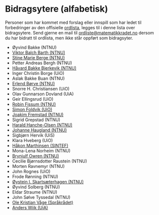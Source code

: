 # Bidragsytere (alfabetisk)
Personer som har kommet med forslag eller innspill som har ledet til forbedringer av den offisielle [ordlista](https://matematikkradet.no/ordliste), legges til i denne lista over bidragsytere. Send gjerne en mail til [ordliste@matematikkradet.no](mailto:ordliste@matematikkradet.no) dersom du har bidratt til ordlista, men ikke står oppført som bidragsyter.

- Øyvind Bakke (NTNU)
- [Viktor Balch Barth (NTNU)](https://github.com/viktoba)
- [Stine Marie Berge (NTNU)](https://github.com/StineBerge)
- Petter Andreas Bergh (NTNU)
- [Håvard Bakke Bjerkevik (NTNU)](https://github.com/bjerkevik)
- Inger Christin Borge (UiO)
- Aslak Bakke Buan (NTNU)
- [Erlend Børve (NTNU)](https://github.com/bervinator)
- Snorre H. Christiansen (UiO)
- Olav Gunnarson Dovland (UiA)
- Geir Ellingsrud (UiO)
- [Robin Fissum (NTNU)](https://github.com/robinfissum) 
- [Simon Foldvik (UiO)](https://github.com/Qeeku)
- [Joakim Fremstad (NTNU)](https://github.com/jfremstad)
- Sigrid Grepstad (NTNU)
- [Harald Hanche-Olsen (NTNU)](https://github.com/hanche)
- [Johanne Haugland (NTNU)](https://github.com/johahaug)
- Sigbjørn Hervik (UiS)
- Klara Hveberg (UiO)
- [Håkon Marthinsen (SINTEF)](http://github.com/hmarthinsen)
- Mona-Lena Norheim (NTNU)
- [Brynjulf Owren (NTNU)](http://github.com/bowre)
- Cecilie Bjørnsdotter Raustein (NTNU)
- Morten Ravnemyr (NTNU)
- John Rognes (UiO)
- Frode Rønning (NTNU)
- [Øystein I. Skartsæterhagen (NTNU)](http://github.com/oysteins)
- Øyvind Solberg (NTNU)
- Eldar Straume (NTNU)
- John Sølve Tyssedal (NTNU)
- [Ole Kristian Våge (Språkrådet)](https://github.com/OleVaage)
- [Anders Wiik (UiA)](https://github.com/AndersWiik92)
